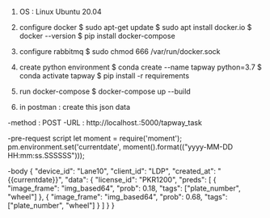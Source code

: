 1. OS : Linux Ubuntu 20.04

2. configure docker
$ sudo apt-get update
$ sudo apt install docker.io
$ docker --version
$ pip install docker-compose

3. configure rabbitmq
$ sudo chmod 666 /var/run/docker.sock

4. create python environment
$ conda create --name tapway python=3.7
$ conda activate tapway
$ pip install -r requirements

5. run docker-compose
$ docker-compose up --build


6. in postman : create this json data

-method : POST
-URL :  http://localhost.:5000/tapway_task

-pre-request script
let moment = require('moment');
pm.environment.set('currentdate', moment().format(("yyyy-MM-DD HH:mm:ss.SSSSSS")));

-body
{
	"device_id": "Lane10",
	"client_id": "LDP",
	"created_at": "{{currentdate}}",
	"data": {
		"license_id": "PKR1200",
		"preds": [
			{
				"image_frame": "img_based64",
				"prob": 0.18,
				"tags": ["plate_number", "wheel"]
			},
            {
				"image_frame": "img_based64",
				"prob": 0.68,
				"tags": ["plate_number", "wheel"]
			}
		] 
	}
}


